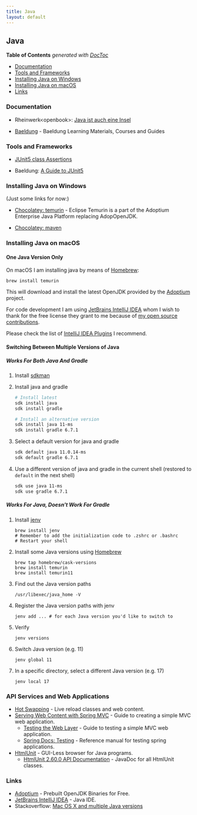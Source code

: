 ```yaml
---
title: Java
layout: default
---
```


## Java

<!-- START doctoc generated TOC please keep comment here to allow auto update -->
<!-- DON'T EDIT THIS SECTION, INSTEAD RE-RUN doctoc TO UPDATE -->
**Table of Contents**  *generated with [DocToc](https://github.com/thlorenz/doctoc)*

- [Documentation](#documentation)
- [Tools and Frameworks](#tools-and-frameworks)
- [Installing Java on Windows](#installing-java-on-windows)
- [Installing Java on macOS](#installing-java-on-macos)
- [Links](#links)

<!-- END doctoc generated TOC please keep comment here to allow auto update -->

### Documentation

- Rheinwerk&lt;openbook&gt;: [Java ist auch eine Insel](https://openbook.rheinwerk-verlag.de/javainsel/)

- [Baeldung](https://www.baeldung.com/start-here) - Baeldung Learning Materials, Courses and Guides

### Tools and Frameworks

- [JUnit5 class Assertions](https://junit.org/junit5/docs/5.0.1/api/org/junit/jupiter/api/Assertions.html)

- Baeldung: [A Guide to JUnit5](https://www.baeldung.com/junit-5)

### Installing Java on Windows

(Just some links for now:)

- [Chocolatey: temurin](https://community.chocolatey.org/packages/temurin) - Eclipse Temurin is a part of the Adoptium Enterprise Java Platform replacing AdopOpenJDK.

- [Chocolatey: maven](https://community.chocolatey.org/packages/maven)

### Installing Java on macOS

#### One Java Version Only

On macOS I am installing java by means of [Homebrew](https://brew.io):

```shell
brew install temurin
```

This will download and install the latest OpenJDK provided by the [Adoptium](https://adoptium.net/index.html?variant=openjdk16&jvmVariant=hotspot) project.

For code development I am using [JetBrains IntelliJ IDEA](https://www.jetbrains.com/?from=RemoteControlledProcess) whom I wish to thank for the free license they grant to me because of [my open source contributions](https://github.com/wonderbird).

Please check the list of [IntelliJ IDEA Plugins](../plugins/jetbrains-intellij-idea-plugins.html) I recommend.

#### Switching Between Multiple Versions of Java

##### Works For Both Java And Gradle

1. Install [sdkman](https://sdkman.io)

1. Install java and gradle

   ```sh
   # Install latest
   sdk install java
   sdk install gradle

   # Install an alternative version
   sdk install java 11-ms
   sdk install gradle 6.7.1
   ```

1. Select a default version for java and gradle

   ```sh
   sdk default java 11.0.14-ms
   sdk default gradle 6.7.1
   ```

1. Use a different version of java and gradle in the current shell (restored to `default` in the next shell)

   ```sh
   sdk use java 11-ms
   sdk use gradle 6.7.1
   ```

##### Works For Java, Doesn't Work For Gradle

1. Install [jenv](htts://jenv.be)

   ```shell
   brew install jenv
   # Remember to add the initialization code to .zshrc or .bashrc
   # Restart your shell
   ```

1. Install some Java versions using [Homebrew](htts://brew.io)

   ```shell
   brew tap homebrew/cask-versions
   brew install temurin
   brew install temurin11
   ```

1. Find out the Java version paths

   ```shell
   /usr/libexec/java_home -V
   ```

1. Register the Java version paths with jenv

   ```shell
   jenv add ... # for each Java version you'd like to switch to
   ```

1. Verify

   ```shell
   jenv versions
   ```

1. Switch Java version (e.g. 11)

   ```shell
   jenv global 11
   ```

1. In a specific directory, select a different Java version (e.g. 17)

   ```shell
   jenv local 17
   ```

### API Services and Web Applications

- [Hot Swapping](https://docs.spring.io/spring-boot/docs/current/reference/htmlsingle/#howto.hotswapping) - Live reload classes and web content.
- [Serving Web Content with Spring MVC](https://spring.io/guides/gs/serving-web-content/) - Guide to creating a simple MVC web application.
  - [Testing the Web Layer](https://spring.io/guides/gs/testing-web/) - Guide to testing a simple MVC web application.
  - [Spring Docs: Testing](https://docs.spring.io/spring-framework/docs/current/reference/html/testing.html) - Reference manual for testing spring applications.
- [HtmlUnit](https://htmlunit.sourceforge.io/) - GUI-Less browser for Java programs.
  - [HtmlUnit 2.60.0 API Documentation](https://htmlunit.sourceforge.io/apidocs/index.html) - JavaDoc for all HtmlUnit classes.

### Links

- [Adoptium](https://adoptium.net/index.html?variant=openjdk16&jvmVariant=hotspot) - Prebuilt OpenJDK Binaries for Free.
- [JetBrains IntelliJ IDEA](https://www.jetbrains.com/idea/) - Java IDE.
- Stackoverflow: [Mac OS X and multiple Java versions](https://stackoverflow.com/questions/26252591/mac-os-x-and-multiple-java-versions)
